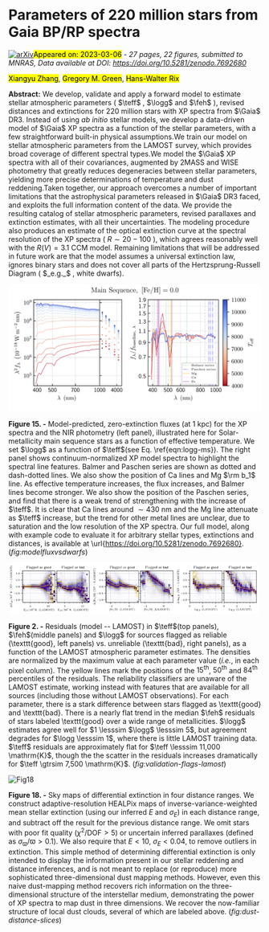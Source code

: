 <div class="macros" style="visibility:hidden;">
$\newcommand{\ensuremath}{}$
$\newcommand{\xspace}{}$
$\newcommand{\object}[1]{\texttt{#1}}$
$\newcommand{\farcs}{{.}''}$
$\newcommand{\farcm}{{.}'}$
$\newcommand{\arcsec}{''}$
$\newcommand{\arcmin}{'}$
$\newcommand{\ion}[2]{#1#2}$
$\newcommand{\textsc}[1]{\textrm{#1}}$
$\newcommand{\hl}[1]{\textrm{#1}}$
$\newcommand{\footnote}[1]{}$
$\newcommand{\mysubnumber}{\refstepcounter{mysubequations}\themysubequations}$
$\newcommand{\feh}{\mathrm{[Fe/H]}}$
$\newcommand{\teff}{T_{\rm eff}}$
$\newcommand{\logg}{\log{g}}$
$\newcommand{\type}{\vec{\Theta}}$
$\newcommand{\dm}{\mu}$
$\newcommand{\ebv}{\ensuremath{\mathrm{E}\left(B \! - \! V \right)}\xspace}$
$\newcommand{\Gaia}{\textit{Gaia}\xspace}$
$    \tolerance=1$
$    \emergencystretch=\maxdimen$
$    \hyphenpenalty=10000$
$    \hbadness=10000$
$\newcommand{\Gaia}{\textit{Gaia}\xspace}$
$\newcommand{\themysubequations}{(\roman{mysubequations})}$
$\newcommand{\thebibliography}{\DeclareRobustCommand{\VAN}[3]{##3}\VANthebibliography}$</div>



<div id="title">

# Parameters of 220 million stars from Gaia BP/RP spectra

</div>
<div id="comments">

[![arXiv](https://img.shields.io/badge/arXiv-2303.03420-b31b1b.svg)](https://arxiv.org/abs/2303.03420)<mark>Appeared on: 2023-03-06</mark> - _27 pages, 22 figures, submitted to MNRAS, Data available at DOI: https://doi.org/10.5281/zenodo.7692680_

</div>
<div id="authors">

<mark><mark>Xiangyu Zhang</mark></mark>, <mark><mark>Gregory M. Green</mark></mark>, <mark><mark>Hans-Walter Rix</mark></mark>

</div>
<div id="abstract">

**Abstract:** We develop, validate and apply a forward model to estimate stellar atmospheric parameters ( $\teff$ , $\logg$ and $\feh$ ), revised distances and extinctions for 220 million stars with XP spectra from $\Gaia$ DR3. Instead of using _ab initio_ stellar models, we develop a data-driven model of $\Gaia$ XP spectra as a function of the stellar parameters, with a few straightforward built-in physical assumptions.We train our model on stellar atmospheric parameters from the LAMOST survey, which provides broad coverage of different spectral types.We model the $\Gaia$ XP spectra with all of their covariances, augmented by 2MASS and WISE photometry that greatly reduces degeneracies between stellar parameters, yielding more precise determinations of temperature and dust reddening.Taken together, our approach overcomes a number of important limitations that the astrophysical parameters released in $\Gaia$ DR3 faced, and exploits the full information content of the data. We provide the resulting catalog of stellar atmospheric parameters, revised parallaxes and extinction estimates, with all their uncertainties. The modeling procedure also produces an estimate of the optical extinction curve at the spectral resolution of the XP spectra ( $R \sim 20-100$ ), which agrees reasonably well with the ${R(V) = 3.1}$ CCM model. Remaining limitations that will be addressed in future work are that the model assumes a universal extinction law, ignores binary stars and does not cover all parts of the Hertzsprung-Russell Diagram ( $_e.g._$ , white dwarfs).

</div>

<div id="div_fig1">

<img src="tmp_2303.03420/./pictures/model_flux_vs_dwarfs.png" alt="Fig15" width="100%"/>

**Figure 15. -** Model-predicted, zero-extinction fluxes (at 1 kpc) for the XP spectra and the NIR photometry (left panel), illustrated here for Solar-metallicity main sequence stars as a function of effective temperature. We set $\logg$ as a function of $\teff$(see Eq. \ref{eqn:logg-ms}). The right panel shows continuum-normalized XP model spectra to highlight the spectral line features. Balmer and Paschen series are shown as dotted and dash-dotted lines. We also show the position of Ca lines and Mg $\rm b_1$ line. As effective temperature increases, the flux increases, and Balmer lines become stronger. We also show the position of the Paschen series, and find that there is a weak trend of strengthening with the increase of $\teff$. It is clear that Ca lines around $\sim430$ nm and the Mg line attenuate as $\teff$ increase, but the trend for other metal lines are unclear, due to saturation and the low resolution of the XP spectra. Our full model, along with example code to evaluate it for arbitrary stellar types, extinctions and distances, is available at \url{https://doi.org/10.5281/zenodo.7692680}. (*fig:modelfluxvsdwarfs*)

</div>
<div id="div_fig2">

<img src="tmp_2303.03420/./pictures/validation_flag_lamost_teff.png" alt="Fig2.1" width="33%"/><img src="tmp_2303.03420/./pictures/validation_flag_lamost_feh.png" alt="Fig2.2" width="33%"/><img src="tmp_2303.03420/./pictures/validation_flag_lamost_logg.png" alt="Fig2.3" width="33%"/>

**Figure 2. -** Residuals (model -- LAMOST) in $\teff$(top panels), $\feh$(middle panels) and $\logg$ for sources flagged as reliable (\texttt{good}, left panels) vs. unreliable (\texttt{bad}, right panels), as a function of the LAMOST atmospheric parameter estimates. The densities are normalized by the maximum value at each parameter value (_i.e._, in each pixel column). The yellow lines mark the positions of the $15^{\mathrm{th}}$, $50^{\mathrm{th}}$ and $84^{\mathrm{th}}$ percentiles of the residuals. The reliability classifiers are unaware of the LAMOST estimate, working instead with features that are available for all sources (including those without LAMOST observations). For each parameter, there is a stark difference between stars flagged as \texttt{good} and \texttt{bad}. There is a nearly flat trend in the median $\feh$ residuals of stars labeled \texttt{good} over a wide range of metallicities. $\logg$ estimates agree well for $1 \lesssim $\logg$ \lesssim 5$, but agreement degrades for $\logg \lesssim 1$, where there is little LAMOST training data. $\teff$ residuals are approximately flat for $\teff \lesssim 11,000 \mathrm{K}$, though the the scatter in the residuals increases dramatically for $\teff \gtrsim 7,500 \mathrm{K}$. (*fig:validation-flags-lamost*)

</div>
<div id="div_fig3">

<img src="tmp_2303.03420/./pictures/extinction_map_all_opt.png" alt="Fig18" width="100%"/>

**Figure 18. -** Sky maps of differential extinction in four distance ranges. We construct adaptive-resolution HEALPix maps of inverse-variance-weighted mean stellar extinction (using our inferred $E$ and $\sigma_E$) in each distance range, and subtract off the result for the previous distance range. We omit stars with poor fit quality ($\chi^2/\mathrm{DOF}>5$) or uncertain inferred parallaxes (defined as $\sigma_{\varpi}/\varpi>0.1$). We also require that $E<10$, $\sigma_E<0.04$, to remove outliers in extinction. This simple method of determining differential extinction is only intended to display the information present in our stellar reddening and distance inferences, and is not meant to replace (or reproduce) more sophisticated three-dimensional dust mapping methods. However, even this naive dust-mapping method recovers rich information on the three-dimensional structure of the interstellar medium, demonstrating the power of XP spectra to map dust in three dimensions. We recover the now-familiar structure of local dust clouds, several of which are labeled above. (*fig:dust-distance-slices*)

</div>
